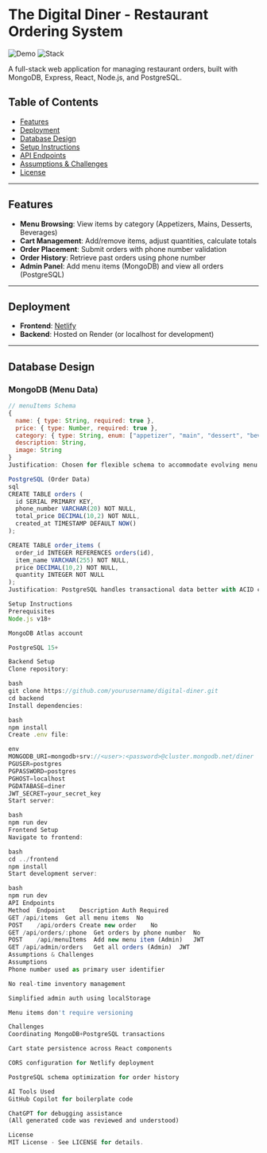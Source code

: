 # The Digital Diner - Restaurant Ordering System

![Demo](digital-diner-snowy.vercel.app) 
![Stack](https://img.shields.io/badge/Stack-MERN%20%2B%20PostgreSQL-blue)

A full-stack web application for managing restaurant orders, built with MongoDB, Express, React, Node.js, and PostgreSQL.

## Table of Contents
- [Features](#features)
- [Deployment](#deployment)
- [Database Design](#database-design)
- [Setup Instructions](#setup-instructions)
- [API Endpoints](#api-endpoints)
- [Assumptions & Challenges](#assumptions--challenges)
- [License](#license)

---

## Features
- **Menu Browsing**: View items by category (Appetizers, Mains, Desserts, Beverages)
- **Cart Management**: Add/remove items, adjust quantities, calculate totals
- **Order Placement**: Submit orders with phone number validation
- **Order History**: Retrieve past orders using phone number
- **Admin Panel**: Add menu items (MongoDB) and view all orders (PostgreSQL)

---

## Deployment
- **Frontend**: [Netlify](https://digital-diner.netlify.app)
- **Backend**: Hosted on Render (or localhost for development)

---

## Database Design
### MongoDB (Menu Data)
```javascript
// menuItems Schema
{
  name: { type: String, required: true },
  price: { type: Number, required: true },
  category: { type: String, enum: ["appetizer", "main", "dessert", "beverage"] },
  description: String,
  image: String
}
Justification: Chosen for flexible schema to accommodate evolving menu details and unstructured data.

PostgreSQL (Order Data)
sql
CREATE TABLE orders (
  id SERIAL PRIMARY KEY,
  phone_number VARCHAR(20) NOT NULL,
  total_price DECIMAL(10,2) NOT NULL,
  created_at TIMESTAMP DEFAULT NOW()
);

CREATE TABLE order_items (
  order_id INTEGER REFERENCES orders(id),
  item_name VARCHAR(255) NOT NULL,
  price DECIMAL(10,2) NOT NULL,
  quantity INTEGER NOT NULL
);
Justification: PostgreSQL handles transactional data better with ACID compliance for orders.

Setup Instructions
Prerequisites
Node.js v18+

MongoDB Atlas account

PostgreSQL 15+

Backend Setup
Clone repository:

bash
git clone https://github.com/yourusername/digital-diner.git
cd backend
Install dependencies:

bash
npm install
Create .env file:

env
MONGODB_URI=mongodb+srv://<user>:<password>@cluster.mongodb.net/diner
PGUSER=postgres
PGPASSWORD=postgres
PGHOST=localhost
PGDATABASE=diner
JWT_SECRET=your_secret_key
Start server:

bash
npm run dev
Frontend Setup
Navigate to frontend:

bash
cd ../frontend
npm install
Start development server:

bash
npm run dev
API Endpoints
Method	Endpoint	Description	Auth Required
GET	/api/items	Get all menu items	No
POST	/api/orders	Create new order	No
GET	/api/orders/:phone	Get orders by phone number	No
POST	/api/menuItems	Add new menu item (Admin)	JWT
GET	/api/admin/orders	Get all orders (Admin)	JWT
Assumptions & Challenges
Assumptions
Phone number used as primary user identifier

No real-time inventory management

Simplified admin auth using localStorage

Menu items don't require versioning

Challenges
Coordinating MongoDB+PostgreSQL transactions

Cart state persistence across React components

CORS configuration for Netlify deployment

PostgreSQL schema optimization for order history

AI Tools Used
GitHub Copilot for boilerplate code

ChatGPT for debugging assistance
(All generated code was reviewed and understood)

License
MIT License - See LICENSE for details.

